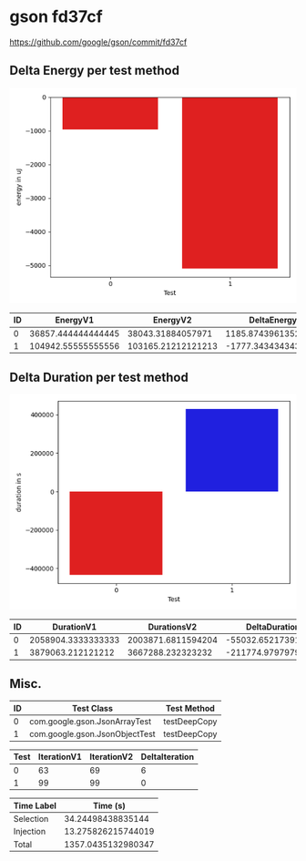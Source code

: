 # gson fd37cf


https://github.com/google/gson/commit/fd37cf



## Delta Energy per test method

![](./gson_delta_energy_0_v.png)


| ID | EnergyV1 | EnergyV2 | DeltaEnergy | σ |
| --- | --- | --- | --- | --- |
| 0 | 36857.444444444445 | 38043.31884057971 | 1185.8743961352666 | 9587.882224375773 | 12242.78655584438 |
| 1 | 104942.55555555556 | 103165.21212121213 | -1777.3434343434346 | 23622.338232275924 | 18462.210610643902 |

## Delta Duration per test method

![](./gson_delta_duration_0_v.png)


| ID | DurationV1 | DurationsV2 | DeltaDuration |
| --- | --- | --- | --- |
| 0 | 2058904.3333333333 | 2003871.6811594204 | -55032.65217391285 |
| 1 | 3879063.212121212 | 3667288.232323232 | -211774.97979797982 |

## Misc.

| ID | Test Class | Test Method |
| --- | --- | --- |
| 0 | com.google.gson.JsonArrayTest | testDeepCopy |
| 1 | com.google.gson.JsonObjectTest | testDeepCopy |




| Test | IterationV1 | IterationV2 | DeltaIteration |
| --- | --- | --- | --- |
| 0 | 63 | 69 | 6 |
| 1 | 99 | 99 | 0 |



| Time Label | Time (s) |
| --- | --- |
| Selection | 34.24498438835144 |
| Injection | 13.275826215744019 |
| Total | 1357.0435132980347 |


